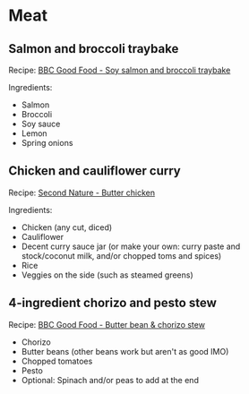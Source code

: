 # Meat

## Salmon and broccoli traybake

Recipe: [BBC Good Food - Soy salmon and broccoli traybake](https://www.bbcgoodfood.com/recipes/oriental-salmon-broccoli-traybake)

Ingredients:

- Salmon
- Broccoli
- Soy sauce
- Lemon
- Spring onions

## Chicken and cauliflower curry

Recipe: [Second Nature - Butter chicken](https://www.secondnature.io/guides/recipes/chicken/butter-chicken)

Ingredients:

- Chicken (any cut, diced)
- Cauliflower
- Decent curry sauce jar (or make your own: curry paste and stock/coconut milk, and/or chopped toms and spices)
- Rice
- Veggies on the side (such as steamed greens)

## 4-ingredient chorizo and pesto stew

Recipe: [BBC Good Food - Butter bean & chorizo stew](https://www.bbcgoodfood.com/recipes/butter-bean-chorizo-stew)

- Chorizo
- Butter beans (other beans work but aren't as good IMO)
- Chopped tomatoes
- Pesto
- Optional: Spinach and/or peas to add at the end

